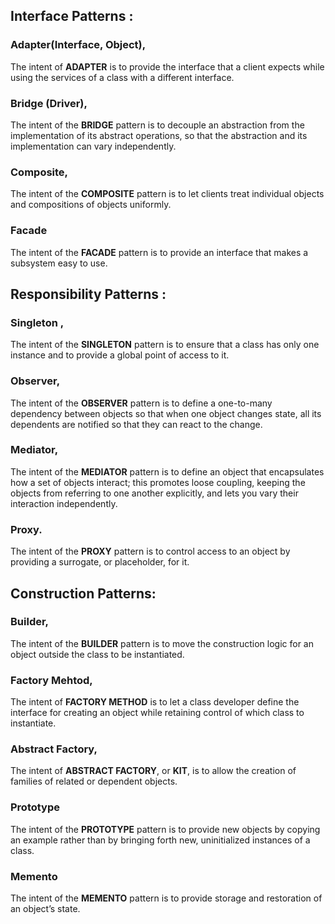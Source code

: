 ## Interface Patterns : 
### Adapter(Interface, Object), 
The intent of **ADAPTER** is to provide the interface that a client expects while using the services of a class with a different interface.

### Bridge (Driver),
The intent of the **BRIDGE** pattern is to decouple an abstraction from the implementation of its abstract operations, so that the abstraction and its implementation can vary independently.

### Composite,
The intent of the **COMPOSITE** pattern is to let clients treat individual objects and compositions of objects uniformly.

### Facade
The intent of the **FACADE** pattern is to provide an interface that makes a subsystem easy to use.

## Responsibility Patterns : 
### Singleton , 
The intent of the **SINGLETON** pattern is to ensure that a class has only one instance and to provide a global point of access to it.

### Observer, 
The intent of the **OBSERVER** pattern is to define a one-to-many
dependency between objects so that when one object changes state, all its dependents are notified so that they can react to the change.

### Mediator, 
The intent of the **MEDIATOR** pattern is to define an object that
encapsulates how a set of objects interact; this promotes loose
coupling, keeping the objects from referring to one another
explicitly, and lets you vary their interaction independently.

### Proxy.
The intent of the **PROXY** pattern is to control access to an object by providing a surrogate, or placeholder, for it.

## Construction Patterns: 
### Builder, 
The intent of the **BUILDER** pattern is to move the construction logic for an object outside the class to be instantiated.

### Factory Mehtod, 
The intent of **FACTORY METHOD** is to let a class developer define the interface for creating an object while retaining control of which class to instantiate.

### Abstract Factory, 
The intent of **ABSTRACT FACTORY**, or **KIT**, is to allow the creation of families of related or dependent objects.

### Prototype
The intent of the **PROTOTYPE** pattern is to provide new objects by copying an example rather than by bringing forth new, uninitialized instances of a class.

### Memento
The intent of the **MEMENTO** pattern is to provide storage and restoration of an object’s state.